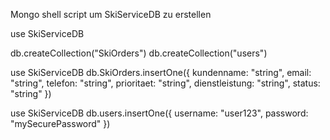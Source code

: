 Mongo shell script um SkiServiceDB zu erstellen

use SkiServiceDB

db.createCollection("SkiOrders")
db.createCollection("users")


use SkiServiceDB
db.SkiOrders.insertOne({
  kundenname: "string",
  email: "string",
  telefon: "string",
  prioritaet: "string",
  dienstleistung: "string",
  status: "string"
})


use SkiServiceDB
db.users.insertOne({
  username: "user123",
  password: "mySecurePassword"
})


